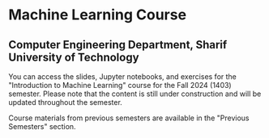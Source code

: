 # Machine Learning Course
## Computer Engineering Department, Sharif University of Technology

You can access the slides, Jupyter notebooks, and exercises for the "Introduction to Machine Learning" course for the Fall 2024 (1403) semester. Please note that the content is still under construction and will be updated throughout the semester.

Course materials from previous semesters are available in the "Previous Semesters" section.
